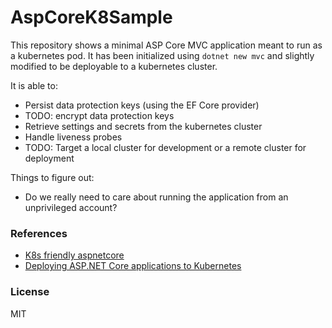 # AspCoreK8Sample

This repository shows a minimal ASP Core MVC application meant to run as a kubernetes pod.
It has been initialized using `dotnet new mvc` and slightly modified to be deployable to a
kubernetes cluster.

It is able to:

* Persist data protection keys (using the EF Core provider)
* TODO: encrypt data protection keys
* Retrieve settings and secrets from the kubernetes cluster
* Handle liveness probes
* TODO: Target a local cluster for development or a remote cluster for deployment

Things to figure out:

* Do we really need to care about running the application from an unprivileged account?

### References

* [K8s friendly aspnetcore](https://github.com/Lybecker/k8s-friendly-aspnetcore)
* [Deploying ASP.NET Core applications to Kubernetes](https://andrewlock.net/deploying-asp-net-core-applications-to-kubernetes-part-1-an-introduction-to-kubernetes/)

### License

MIT
